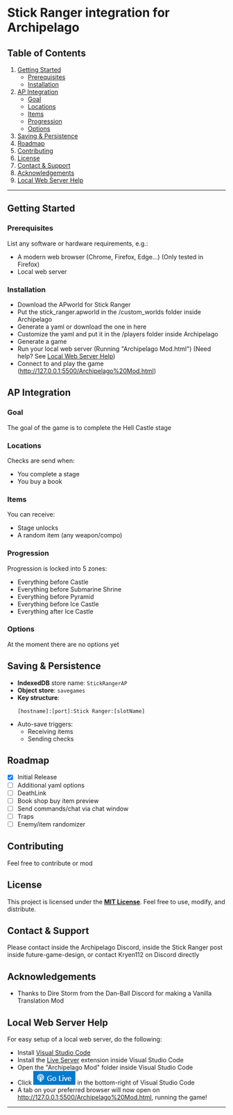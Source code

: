 # Stick Ranger integration for Archipelago

## Table of Contents

1. [Getting Started](#getting-started)
    - [Prerequisites](#prerequisites)
    - [Installation](#installation)
2. [AP Integration](#ap-integration)
    - [Goal](#goal)
    - [Locations](#locations)
    - [Items](#items)
    - [Progression](#progression)
    - [Options](#options)
3. [Saving & Persistence](#saving--persistence)
4. [Roadmap](#roadmap)
5. [Contributing](#contributing)
6. [License](#license)
7. [Contact & Support](#contact--support)
8. [Acknowledgements](#acknowledgements)
9. [Local Web Server Help](#local-web-server-help)

---

## Getting Started

### Prerequisites

List any software or hardware requirements, e.g.:

-   A modern web browser (Chrome, Firefox, Edge...) (Only tested in Firefox)
-   Local web server

### Installation

-   Download the APworld for Stick Ranger
-   Put the stick_ranger.apworld in the /custom_worlds folder inside Archipelago
-   Generate a yaml or download the one in here
-   Customize the yaml and put it in the /players folder inside Archipelago
-   Generate a game
-   Run your local web server (Running "Archipelago Mod.html") (Need help? See [Local Web Server Help](#local-web-server-help))
-   Connect to and play the game (http://127.0.0.1:5500/Archipelago%20Mod.html)

## AP Integration

### Goal

The goal of the game is to complete the Hell Castle stage

### Locations

Checks are send when:

-   You complete a stage
-   You buy a book

### Items

You can receive:

-   Stage unlocks
-   A random item (any weapon/compo)

### Progression

Progression is locked into 5 zones:

-   Everything before Castle
-   Everything before Submarine Shrine
-   Everything before Pyramid
-   Everything before Ice Castle
-   Everything after Ice Castle

### Options

At the moment there are no options yet

## Saving & Persistence

-   **IndexedDB** store name: `StickRangerAP`
-   **Object store**: `savegames`
-   **Key structure**:
    ```
    [hostname]:[port]:Stick Ranger:[slotName]
    ```
-   Auto-save triggers:
    -   Receiving items
    -   Sending checks

## Roadmap

-   [x] Initial Release
-   [ ] Additional yaml options
-   [ ] DeathLink
-   [ ] Book shop buy item preview
-   [ ] Send commands/chat via chat window
-   [ ] Traps
-   [ ] Enemy/item randomizer

## Contributing

Feel free to contribute or mod

## License

This project is licensed under the **[MIT License](LICENSE)**. Feel free to use, modify, and distribute.

## Contact & Support

Please contact inside the Archipelago Discord, inside the Stick Ranger post inside future-game-design, or contact Kryen112 on Discord directly

## Acknowledgements

-   Thanks to Dire Storm from the Dan-Ball Discord for making a Vanilla Translation Mod

## Local Web Server Help

For easy setup of a local web server, do the following:

-   Install [Visual Studio Code](https://code.visualstudio.com/)
-   Install the [Live Server](https://marketplace.visualstudio.com/items/?itemName=ritwickdey.LiveServer) extension inside Visual Studio Code
-   Open the "Archipelago Mod" folder inside Visual Studio Code
-   Click ![go_live_image](assets/go_live.png) in the bottom-right of Visual Studio Code
-   A tab on your preferred browser will now open on http://127.0.0.1:5500/Archipelago%20Mod.html, running the game!

---
